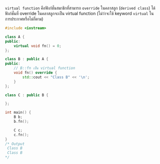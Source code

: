 `virtual function` คือฟังก์ชั่นสมาชิกที่สามารถ `override` ในคลาสลูก (`derived class`) ได้ ฟังก์ชั่นที่ override ในคลาสลูกจะเป็น virtual function (ไม่ว่าจะใช้ keyword `virtual` ในการประกาศหรือไม่ก็ตาม)

```cpp
#include <iostream>

class A {
public:
    virtual void fn() = 0;
};

class B : public A {
public:
    // B::fn เป็น virtual function
    void fn() override {
        std::cout << "Class B" << '\n';
    } 
};

class C : public B {

};

int main() {
    B b;
    b.fn();

    C c;
    c.fn();
}
/* Output
 Class B
 Class B
*/
```